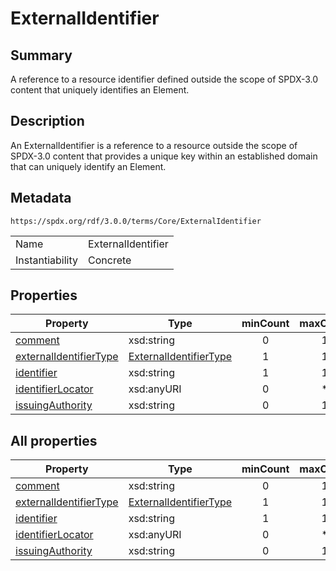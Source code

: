 <!-- Automatically generated by spec-parser v2.3.0 on 2024-07-29T18:25:30.305944+00:00 -->
<!-- SPDX-License-Identifier: Community-Spec-1.0 -->

# ExternalIdentifier

## Summary

A reference to a resource identifier defined outside the scope of SPDX-3.0 content that uniquely identifies an Element.


## Description

An ExternalIdentifier is a reference to a resource outside the scope of SPDX-3.0 content
that provides a unique key within an established domain that can uniquely identify an Element.


## Metadata

`https://spdx.org/rdf/3.0.0/terms/Core/ExternalIdentifier`


| | |
|---|---|
| Name | ExternalIdentifier |
| Instantiability | Concrete |






## Properties

| Property | Type | minCount | maxCount |
|---|---|:---:|:---:|
| [comment](../Properties/comment.md) | xsd:string | 0 | 1 |
| [externalIdentifierType](../Properties/externalIdentifierType.md) | [ExternalIdentifierType](../Vocabularies/ExternalIdentifierType.md) | 1 | 1 |
| [identifier](../Properties/identifier.md) | xsd:string | 1 | 1 |
| [identifierLocator](../Properties/identifierLocator.md) | xsd:anyURI | 0 | * |
| [issuingAuthority](../Properties/issuingAuthority.md) | xsd:string | 0 | 1 |



## All properties

| Property | Type | minCount | maxCount |
|---|---|:---:|:---:|
| [comment](../../Core/Properties/comment.md) | xsd:string | 0 | 1 |
| [externalIdentifierType](../../Core/Properties/externalIdentifierType.md) | [ExternalIdentifierType](../../Core/Vocabularies/ExternalIdentifierType.md) | 1 | 1 |
| [identifier](../../Core/Properties/identifier.md) | xsd:string | 1 | 1 |
| [identifierLocator](../../Core/Properties/identifierLocator.md) | xsd:anyURI | 0 | * |
| [issuingAuthority](../../Core/Properties/issuingAuthority.md) | xsd:string | 0 | 1 |



